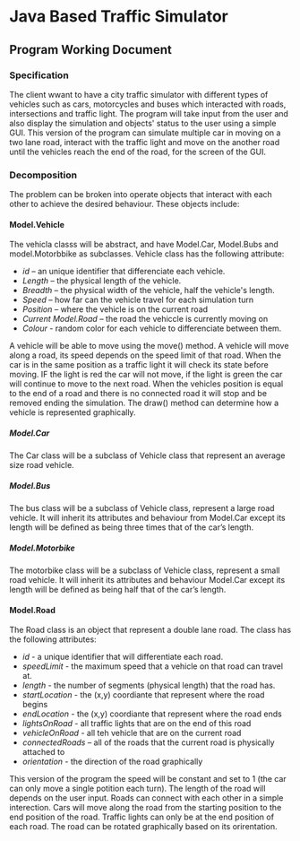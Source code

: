 # Java Based Traffic Simulator
## Program Working Document

### Specification
The client wwant to have a city traffic simulator with different types of vehicles such as cars, motorcycles and buses which interacted with roads, intersections and traffic light. The program will take input from the user and also display the simulation and objects' status to the user using a simple GUI. This version of the program can simulate multiple car in moving on a two lane road, interact with the traffic light and move on the another road until the vehicles reach the end of the road, for the screen of the GUI.

### Decomposition
The problem can be broken into operate objects that interact with each other to achieve the desired behaviour. 
These objects include:

#### Model.Vehicle
The vehicla classs will be abstract, and have Model.Car, Model.Bubs and model.Motorbbike as subclasses. Vehicle class has the following attribute:
- *id* – an unique identifier that differenciate each vehicle.
- *Length* – the physical length of the vehicle.
- *Breadth* – the physical width of the vehicle, half the vehicle's length.
- *Speed* – how far can the vehicle travel for each simulation turn
- *Position* – where the vehicle is on the current road
- *Current Model.Road* – the road the vehiccle is currently moving on
- *Colour* - random color for each vehicle to differenciate between them.

A vehicle will be able to move using the move() method. A vehicle will move along a road, its speed depends on the speed limit of that road. When the car is in the same position 
as a traffic light it will check its state before moving. IF the light is red the car will not move, if the light is green the car will continue to move to the next road. When the vehicles position is equal to the end of a road and there is no connected road it will stop and be removed ending the simulation. The draw() method can determine how a vehicle is represented graphically.

##### Model.Car
The Car class will be a subclass of Vehicle class that represent an average size road vehicle. 

##### Model.Bus
The bus class will be a subclass of Vehicle class, represent a large road vehicle. It will inherit its attributes and behaviour from Model.Car except its length will be defined as being three times that of the car’s length. 

##### Model.Motorbike
The motorbike class will be a subclass of Vehicle class, represent a small road vehicle. It will inherit its attributes and behaviour Model.Car except its length will be defined as being half that of the car’s length.

#### Model.Road
The Road class is an object that represent a double lane road. The class has the following attributes:
 - *id* - a unique identifier that will differentiate each road.
 - *speedLimit* - the maximum speed that a vehicle on that road can travel at.
 - *length* - the number of segments (physical length) that the road has.
 - *startLocation* - the (x,y) coordiante that represent where the road begins
 - *endLocation* - the (x,y) coordiante that represent where the road ends
 - *lightsOnRoad* - all traffic lights that are on the end of this road
 - *vehicleOnRoad* - all teh vehicle that are on the current road
 - *connectedRoads* – all of the roads that the current road is physically attached to
 - *orientation* - the direction of the road graphically

This version of the program the speed will be constant and set to 1 (the car can only move a single potition each turn). The length of the road will depends on the user input. Roads can connect with each other in a simple interection. Cars will move along the road from the starting position to the end position of the road. Traffic lights can only be at the end position of each road. The road can be rotated graphically based on its orirentation.  

